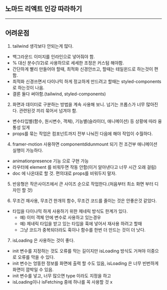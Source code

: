 ## 노마드 리엑트 인강 따라하기

---

## 어려운점

1. tailwind 생각보다 안되는게 많다.

- 백그라운드 이미지를 인라인으로 넣어줘야 함.
- % 대신 분수(1/2)로 사용하므로 세세한 조정은 커스텀 해야함.
- 간단하게 빨리 만들어야 할때, 최적화 신경안쓰고, 할때는 테일윈드로 하는것이 편함.
- 최적화 신경쓰면서 다이나믹 하게 정교하게 만드려고 할때는 styled-components로 하는것이 나음.
- 결론 둘다 써야함.(tailwind, styled-components)

2. 화면과 데이터로 구분하는 방법을 계속 사용해 보니. 넘기는 프롭스가 너무 많아진다. 관련된것 끼리 묶어서 넘겨야 함.

- 변수타입별(함수, 원시변수, 객체), 기능별(슬라이더, 애니메이션) 등 상황에 따라 융통성 있게
- props를 묶는 작업은 컴포넌트까지 전부 나눠진 다음에 해야 작업이 수월하다.

4. framer-motion 사용하면 componentdidunmount 되기 전 조건부 애니메이션 실행이 가능하다.

- animationpresence 기능 으로 구현 가능
- 라우터에 element 를 비워두면 작동 안함(이거 알아낸다고 너무 시간 오래 걸림)
- doc 에 나온대로 할 것. 편의대로 props를 비워두지 말자.

5. 반응형은 작은사이즈에서 큰 사이즈 순으로 작업한다.(처음부터 최소 화면 부터 디자인 할 것)

6. 무조건 재사용, 무조건 한개의 함수, 무조건 코드를 줄이는 것은 안좋은것 같았다.

- 타입을 다이나믹 하게 사용하기 위한 제네릭 방식도 한계가 있다.
  - 예) 이미 객체 안에 변수로 사용하고 있는경우
  - 예) 제네릭 타입을 받고 있는 타입을 훅에 넣어서 재사용 하려고 할때
  - 그냥 코드가 중복되더라도 훅이나 함수를 한번 더 만드는 것이 더 낫다.

7. isLoading 은 사용하는 것이 좋다.

- init 변수를 지정하는 것도 오류를 막는 길이지만 isLoading 방식도 거쳐야 이중으로 오류를 막을 수 있다.
- init 변수는 엉뚱한 정보를 화면에 출력 할 수도 있음, isLoading 은 너무 빈번하게 화면이 깜박일 수 있음.
- init 변수를 넣고, 너무 많으면 type 이라도 지정을 하고
- isLoading이나 isFetching 중에 하나를 꼭 사용할 것
  x
